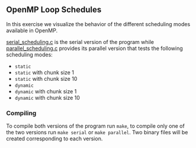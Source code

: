 ## OpenMP Loop Schedules

In this exercise we visualize the behavior of the different scheduling modes
available in OpenMP.

[serial_scheduling.c](serial_scheduling.c) is the serial version of the program while
[parallel_scheduling.c](parallel_scheduling.c) provides its parallel version that tests the following
scheduling modes:
* `static`
* `static` with chunk size 1
* `static` with chunk size 10
* `dynamic`
* `dynamic` with chunk size 1
* `dynamic` with chunk size 10

### Compiling
To compile both versions of the program run `make`, to compile only one of the two versions run
`make serial` or `make parallel`. Two binary files will be created corresponding to each version.

